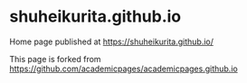 # shuheikurita.github.io

Home page published at https://shuheikurita.github.io/

This page is forked from https://github.com/academicpages/academicpages.github.io
